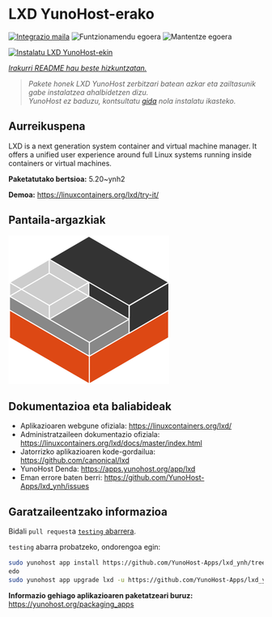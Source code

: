 <!--
Ohart ongi: README hau automatikoki sortu da <https://github.com/YunoHost/apps/tree/master/tools/readme_generator>ri esker
EZ editatu eskuz.
-->

# LXD YunoHost-erako

[![Integrazio maila](https://dash.yunohost.org/integration/lxd.svg)](https://dash.yunohost.org/appci/app/lxd) ![Funtzionamendu egoera](https://ci-apps.yunohost.org/ci/badges/lxd.status.svg) ![Mantentze egoera](https://ci-apps.yunohost.org/ci/badges/lxd.maintain.svg)

[![Instalatu LXD YunoHost-ekin](https://install-app.yunohost.org/install-with-yunohost.svg)](https://install-app.yunohost.org/?app=lxd)

*[Irakurri README hau beste hizkuntzatan.](./ALL_README.md)*

> *Pakete honek LXD YunoHost zerbitzari batean azkar eta zailtasunik gabe instalatzea ahalbidetzen dizu.*  
> *YunoHost ez baduzu, kontsultatu [gida](https://yunohost.org/install) nola instalatu ikasteko.*

## Aurreikuspena

LXD is a next generation system container and virtual machine manager. It offers a unified user experience around full Linux systems running inside containers or virtual machines.

**Paketatutako bertsioa:** 5.20~ynh2

**Demoa:** <https://linuxcontainers.org/lxd/try-it/>

## Pantaila-argazkiak

![LXD(r)en pantaila-argazkia](./doc/screenshots/LXD-logo.png)

## Dokumentazioa eta baliabideak

- Aplikazioaren webgune ofiziala: <https://linuxcontainers.org/lxd/>
- Administratzaileen dokumentazio ofiziala: <https://linuxcontainers.org/lxd/docs/master/index.html>
- Jatorrizko aplikazioaren kode-gordailua: <https://github.com/canonical/lxd>
- YunoHost Denda: <https://apps.yunohost.org/app/lxd>
- Eman errore baten berri: <https://github.com/YunoHost-Apps/lxd_ynh/issues>

## Garatzaileentzako informazioa

Bidali `pull request`a [`testing` abarrera](https://github.com/YunoHost-Apps/lxd_ynh/tree/testing).

`testing` abarra probatzeko, ondorengoa egin:

```bash
sudo yunohost app install https://github.com/YunoHost-Apps/lxd_ynh/tree/testing --debug
edo
sudo yunohost app upgrade lxd -u https://github.com/YunoHost-Apps/lxd_ynh/tree/testing --debug
```

**Informazio gehiago aplikazioaren paketatzeari buruz:** <https://yunohost.org/packaging_apps>
